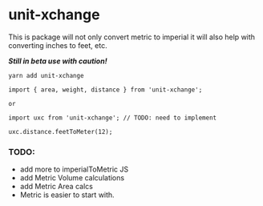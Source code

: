 # unit-xchange
This is package will not only convert metric to imperial it will also help with converting inches to feet, etc.

_**Still in beta use with caution!**_

```
yarn add unit-xchange
```

```
import { area, weight, distance } from 'unit-xchange';

or

import uxc from 'unit-xchange'; // TODO: need to implement

uxc.distance.feetToMeter(12);
```

### TODO:
* add more to imperialToMetric JS
* add Metric Volume calculations
* add Metric Area calcs
* Metric is easier to start with.
